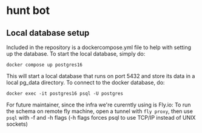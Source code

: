 # hunt bot

## Local database setup

Included in the repository is a dockercompose.yml file to help with setting up the database.
To start the local database, simply do:

    docker compose up postgres16

This will start a local database that runs on port 5432 and store its data in a local pg_data directory.
To connect to the docker database, do:

    docker exec -it postgres16 psql -U postgres

For future maintainer, since the infra we're curerntly using is Fly.io:
To run the schema on remote fly machine, open a tunnel with `fly proxy`, then use `psql` with -f and -h flags (-h flags forces psql to use TCP/IP instead of UNIX sockets)

